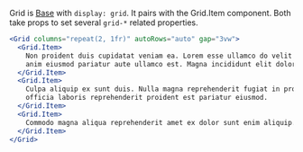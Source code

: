Grid is [Base](/components/primitives/base) with `display: grid`. It pairs with the Grid.Item component. Both take props to set several `grid-*` related properties.

```jsx
<Grid columns="repeat(2, 1fr)" autoRows="auto" gap="3vw">
  <Grid.Item>
    Non proident duis cupidatat veniam ea. Lorem esse ullamco do velit voluptate
    anim eiusmod pariatur aute ullamco est. Magna incididunt elit dolor quis
  </Grid.Item>
  <Grid.Item>
    Culpa aliquip ex sunt duis. Nulla magna reprehenderit fugiat in proident
    officia laboris reprehenderit proident est pariatur eiusmod.
  </Grid.Item>
  <Grid.Item>
    Commodo magna aliqua reprehenderit amet ex dolor sunt enim aliquip. Nulla
  </Grid.Item>
</Grid>
```
